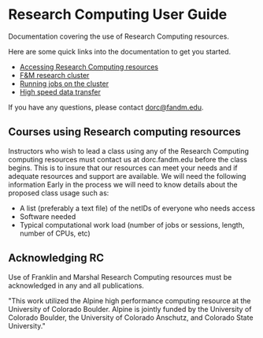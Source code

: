 Research Computing User Guide
=============================

Documentation covering the use of Research Computing resources.

Here are some quick links into the documentation to get you started.

* [Accessing Research Computing resources](access/windows.md)
* [F&M research cluster](cluster/overview.md)
* [Running jobs on the cluster](slurm/overview.md)
* [High speed data transfer](globus/overview.md)

If you have any questions, please contact dorc@fandm.edu.

Courses using Research computing resources
--------------------------

Instructors who wish to lead a class using any of the Research Computing computing resources must contact us at dorc.fandm.edu before the class begins.  This is to insure that our resources can meet your needs and if adequate resources and support are available.  We will need the following information
Early in the process we will need to know details about the proposed class usage such as:  

- A list (preferably a text file) of the netIDs of everyone who needs access
- Software needed 
- Typical computational work load (number of jobs or sessions, length, number of CPUs, etc)  

Acknowledging RC
----------------

Use of Franklin and Marshal Research Computing resources must be acknowledged in any and all publications.

"This work utilized the Alpine high performance computing resource at the University of Colorado Boulder. Alpine is jointly funded by the University of Colorado Boulder, the University of Colorado Anschutz, and Colorado State University."
